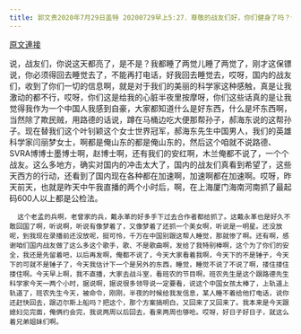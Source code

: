 ```yaml
---
title: 郭文贵2020年7月29日盖特 20200729早上5:27．尊敬的战友们好，你们健身了吗？传播C C P病毒香港危机真相了吗？文贵向大家报告几个好消息……黄故事……一切都已经开始！
---
```


[原文連接](https://gnews.org/ThreadView/53481907)

说，战友们，你说这天都亮了，是不是？我都睡了两觉儿睡了两觉了，刚才这保镖说，你必须得回去睡觉去了，不能再打电话，好我回去睡觉去，哎呀，国内的战友们，收到了你们一切的信息啊，就是对于我们的美丽的科学家这种感触，真是让我激动的都不行，哎呀，你们这是给我的心脏半夜里按摩呀，你们这些话真的是让我觉得我作为一个中国人我感到自豪，大家都知道什么是好东西，什么是坏东西啊，当然除了欺民贼，用路德的话说，蹲在马桶边吃大便那帮孙子，郝海东说的这帮孙子。现在替我们这个叶钊颖这个女士世界冠军，郝海东先生中国男人，我们的英雄科学家闫丽梦女士，啊都是俺山东的都是俺山东的，然后这个咱就不说路德、SVRA博博士墨博士啊，赵博士啊，还有我们的安红啊，木兰俺都不说了，一个个战友。这么多地方，确实对国内的冲击太大了，国内的战友们真看到希望了，这些天西方的行动，还看到了国内现在各种都在加速啊，加速啊都在加速啊。哎呀，昨天前天，也就是昨天中午我直播的两个小时后，啊，在上海厦门海南河南抓了最起码600人以上都是公检法。


      这个老孟的兵啊，老曾家的兵，戴永革的好多手下过去合作者都给抓了。这戴永革也是好久不敢回国了啊，听说啊，听说有像梦着了，又像梦着了还抓一个美女啊，听说是一明星。还没放呢，到我现在录播前还没放呢，挺可怜，千万在中国别跟这帮人睡觉，那就惨了啊。还有啊，感谢咱们国内战友做了这么多这个歌手，歌、不是歌曲啊，发给了我特别棒啊，这个为了你们的安全，我还是先留着吧，以后再发啊，俺都不说了，今天大家看着我啊，今天下的不是锤子，今天下的可就不是锤子了，今天我估计下一个是另外的东西，睡觉，睡觉不说了不说了啊，搂住搂住搂住啊。今天早上啊，我不直播，大家去战斗室，看班农的节目啊，班农先生是这个跟路德先生科学家今天一两个小时，据说啊，据说很多领导说一定要看，说这个中国女孩太棒了，上轨道上轨道了，班农先生今天，被命令，刚刚，半夜的时候给我发信息，某人睡不着给他打电话，说你还赶快回去，跟迈尔斯上船吗？把这个，那个方案搞明白，又回来了又回来了。我本来是今天跟媳妇见完面，俺俩约会完，我说两周以后回去，看来两周也够呛。哎呀，好日子好日子，就这么着兄弟姐妹们啊。
